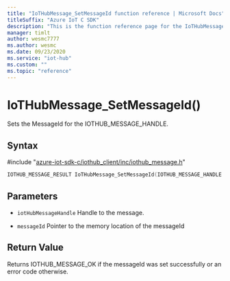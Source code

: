 ```yaml
---                             
title: "IoTHubMessage_SetMessageId function reference | Microsoft Docs" 
titleSuffix: "Azure IoT C SDK"            
description: "This is the function reference page for the IoTHubMessage_SetMessageId() function in the Azure IoT C SDK. This SDK is used with Azure IoT Hub and Azure IoT Hub Device Provisioning Service"            
manager: timlt                 
author: wesmc7777              
ms.author: wesmc               
ms.date: 09/23/2020                    
ms.service: "iot-hub"             
ms.custom: ""                
ms.topic: "reference"        
---                            
```


# IoTHubMessage_SetMessageId()

Sets the MessageId for the IOTHUB_MESSAGE_HANDLE.

## Syntax

\#include "[azure-iot-sdk-c/iothub_client/inc/iothub_message.h](../iothub-message-h.md)"  
```C
IOTHUB_MESSAGE_RESULT IoTHubMessage_SetMessageId(IOTHUB_MESSAGE_HANDLE  MU_IFCOMMA2);
```

## Parameters
* `iotHubMessageHandle` Handle to the message. 

* `messageId` Pointer to the memory location of the messageId

## Return Value
Returns IOTHUB_MESSAGE_OK if the messageId was set successfully or an error code otherwise.

